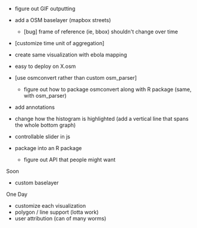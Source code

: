  * figure out GIF outputting
 * add a OSM baselayer (mapbox streets)
    * [bug] frame of reference (ie, bbox) shouldn't change over time
 * [customize time unit of aggregation]
 * create same visualization with ebola mapping

 * easy to deploy on X.osm
 * [use osmconvert rather than custom osm_parser]
   * figure out how to package osmconvert along with R package
   (same, with osm_parser)
 * add annotations

 * change how the histogram is highlighted (add a vertical line that spans the whole bottom graph)
 * controllable slider in js
 * package into an R package
   * figure out API that people might want

Soon
 * custom baselayer

One Day
 * customize each visualization 
 * polygon / line support (lotta work)
 * user attribution (can of many worms)
